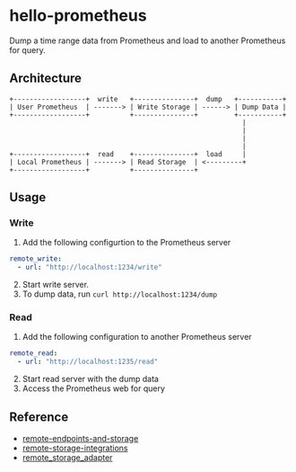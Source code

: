 # hello-prometheus

Dump a time range data from Prometheus and load to another Prometheus for query. 

## Architecture

```
+------------------+  write   +---------------+  dump   +-----------+
| User Prometheus  | -------> | Write Storage | ------> | Dump Data |
+------------------+          +---------------+         +-----------+
                                                          |
                                                          |
                                                          |
                                                          |
+------------------+  read    +---------------+  load     |
| Local Prometheus | -------> | Read Storage  | <---------+
+------------------+          +---------------+           
```

## Usage

### Write

1. Add the following configurtion to the Prometheus server

```yaml
remote_write:
  - url: "http://localhost:1234/write"
```

2. Start write server.
3. To dump data, run `curl http://localhost:1234/dump`


### Read

1. Add the following configuration to another Prometheus server

```yaml
remote_read:
  - url: "http://localhost:1235/read"
```

2. Start read server with the dump data
3. Access the Prometheus web for query

## Reference 

+ [remote-endpoints-and-storage](https://prometheus.io/docs/operating/integrations/#remote-endpoints-and-storage)
+ [remote-storage-integrations](https://prometheus.io/docs/prometheus/latest/storage/#remote-storage-integrations)
+ [remote_storage_adapter](https://github.com/prometheus/prometheus/tree/master/documentation/examples/remote_storage/remote_storage_adapter)
